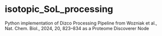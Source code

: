 # isotopic_SoL_processing
Python implementation of Dizco Processing Pipeline from Wozniak et al., Nat. Chem. Biol., 2024,  20, 823–834 as a Proteome Discoverer Node
